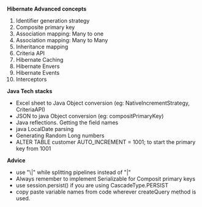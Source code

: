 **Hibernate Advanced concepts**
1. Identifier generation strategy
2. Composite primary key
3. Association mapping: Many to one
4. Association mapping: Many to Many
5. Inheritance mapping
6. Criteria API
7. Hibernate Caching
8. Hibernate Envers
9. Hibernate Events
10. Interceptors

**Java Tech stacks**
- Excel sheet to Java Object conversion (eg: NativeIncrementStrategy, CriteriaAPI)
- JSON to java Object conversion (eg: compositPrimaryKey)
- Java reflections. Getting the field names
- java LocalDate parsing
- Generating Random Long numbers
- ALTER TABLE customer AUTO_INCREMENT = 1001; to start the primary key from 1001

**Advice**
- use "\\|" while splitting pipelines instead of "|"
- Always remember to implement Serializable for Composit primary keys
- use session.persist() if you are using CascadeType.PERSIST
- copy paste variable names from code wherever createQuery method is used.